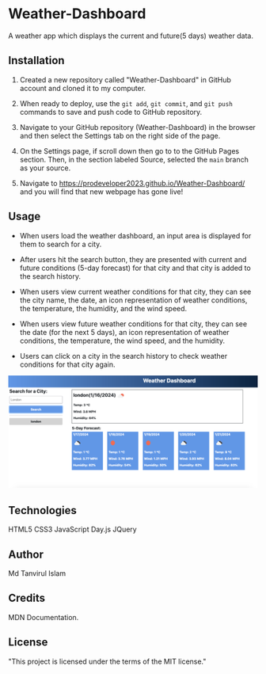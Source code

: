 # Weather-Dashboard

A weather app which displays the current and future(5 days) weather data.

## Installation

1. Created a new repository called "Weather-Dashboard" in GitHub account and cloned it to my computer.

2. When ready to deploy, use the `git add`, `git commit`, and `git push` commands to save and push code to GitHub repository.

3. Navigate to your GitHub repository (Weather-Dashboard) in the browser and then select the Settings tab on the right side of the page.

4. On the Settings page, if scroll down then go to to the GitHub Pages section. Then, in the section labeled Source, selected the `main` branch as your source.

5. Navigate to <https://prodeveloper2023.github.io/Weather-Dashboard/> and you will find that new webpage has gone live!

## Usage

- When users load the weather dashboard, an input area is displayed for them to search for a city.

- After users hit the search button, they are presented with current and future conditions (5-day forecast) for that city and that city is added to the search history.

- When users view current weather conditions for that city, they can see the city name, the date, an icon representation of weather conditions, the temperature, the humidity, and the wind speed.

- When users view future weather conditions for that city, they can see the date (for the next 5 days), an icon representation of weather conditions, the temperature, the wind speed, and the humidity.

- Users can click on a city in the search history to check weather conditions for that city again.

![A user clicks on search after correct city name and weather data get displayed](https://github.com/prodeveloper2023/Weather-Dashboard/blob/main/assets/image/Screenshot%202024-01-16%20at%201.01.26%20pm.png)

## Technologies

HTML5
CSS3
JavaScript
Day.js
JQuery

## Author

Md Tanvirul Islam

## Credits

MDN Documentation.

## License

"This project is licensed under the terms of the MIT license."
